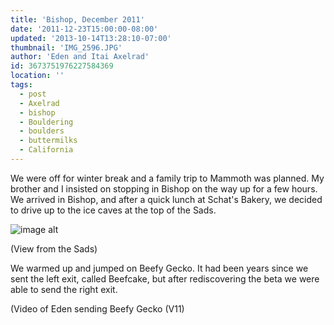 ```yaml
---
title: 'Bishop, December 2011'
date: '2011-12-23T15:00:00-08:00'
updated: '2013-10-14T13:28:10-07:00'
thumbnail: 'IMG_2596.JPG'
author: 'Eden and Itai Axelrad'
id: 3673751976227584369
location: ''
tags:
  - post
  - Axelrad
  - bishop
  - Bouldering
  - boulders
  - buttermilks
  - California
---
```


We were off for winter break and a family trip to Mammoth was planned. My brother and I insisted on stopping in Bishop on the way up for a few hours. We arrived in Bishop, and after a quick lunch at Schat's Bakery, we decided to drive up to the ice caves at the top of the Sads. 

![image alt](/images/IMG_2596.JPG)

(View from the Sads)

We warmed up and jumped on Beefy Gecko. It had been years since we sent the left exit, called Beefcake, but after rediscovering the beta we were able to send the right exit.

(Video of Eden sending Beefy Gecko (V11)

